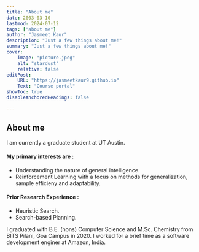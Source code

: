```yaml
---
title: "About me"
date: 2003-03-10
lastmod: 2024-07-12
tags: ["about me"]
author: "Jasmeet Kaur"
description: "Just a few things about me!" 
summary: "Just a few things about me!" 
cover:
    image: "picture.jpeg"
    alt: "stardust"
    relative: false
editPost:
    URL: "https://jasmeetkaur9.github.io"
    Text: "Course portal"
showToc: true
disableAnchoredHeadings: false

---
```


## About me

I am currently a graduate student at UT Austin.

#### My primary interests are : 


+ Understanding the nature of general intelligence. 
+ Reinforcement Learning with a focus on methods for generalization, sample efficieny and adaptability. 

#### Prior Research Experience : 

+ Heuristic Search.
+ Search-based Planning. 

I graduated with B.E. (hons) Computer Science and M.Sc. Chemistry from BITS Pilani, Goa Campus in 2020. I worked for a brief time as a software development enginer at Amazon, India. 
